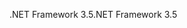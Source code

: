  <span data-ttu-id="6735a-101">.NET Framework 3.5</span><span class="sxs-lookup"><span data-stu-id="6735a-101">.NET Framework 3.5</span></span> 
